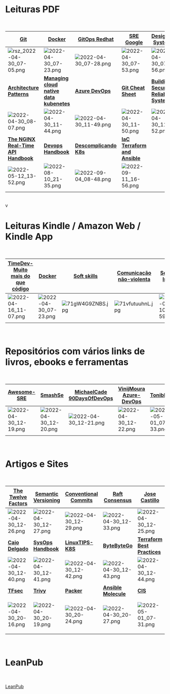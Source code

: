 # Leituras PDF
<br>

| [**Git**](https://drive.google.com/uc?export=view&id=1AS4lP4kGeLLez-p4PYoi2G_aBSpbO6HF) | [**Docker**](https://livro.descomplicandodocker.com.br/chapters/chapter_00.html)|[**GitOps Redhat**](https://drive.google.com/uc?export=view&id=1WZN32yai-WsKAWpoIKg_8b-Idb_Am-PO)| [**SRE Google**](https://books.google.com.br/books?id=dGrgDAAAQBAJ&printsec=frontcover&hl=pt-BR&source=gbs_ge_summary_r&cad=0#v=onepage&q&f=false)| [**Designing Systems**](https://drive.google.com/uc?export=view&id=1RPSrUadj4HlC4MNXr5EQvUWD35bbEv8D)|[**Auth0 JWT**](https://drive.google.com/uc?export=view&id=1pp3mDGQIqRYXj7SW69xwwjneEKbuACt-)|[**DevOps**](https://drive.google.com/uc?export=view&id=13YxLlQxXjyOVBhOn_KUWw8VsVs_5evqd) 
|--|--|--|--|--|--|--|
|![rsz_2022-04-30_07-05.png](https://drive.google.com/uc?export=view&id=1UpLt1gw8WX9W48hfNE3X38g3pqJXZNdf)|![2022-04-30_07-23.png](https://drive.google.com/uc?export=view&id=1VWvK7j8qlDMJDfdJnBCotLV7ImN_Z-yl)|![2022-04-30_07-28.png](https://drive.google.com/uc?export=view&id=1qqo6zDza8UJiWfkETuq9Im3n6JEVIOPo)|![2022-04-30_07-53.png](https://drive.google.com/uc?export=view&id=1lnTXy7NA7LPv8mygQgrQaHRkDvRB87Dh)|![2022-04-30_07-56.png](https://drive.google.com/uc?export=view&id=1TL_ggHWkunByS6YQsZPfoLuoaSEPrKGT)|![2022-04-30_08-01.png](https://drive.google.com/uc?export=view&id=1RB01gfe_KYjQQL3eSZYIOXcZW9BwXDbc)|![2022-04-30_08-03.png](https://drive.google.com/uc?export=view&id=1l-MrtEJIW2BpPVGs3LUk4YGu2DmFpoxJ) 
|[**Architecture Patterns**](https://drive.google.com/uc?export=view&id=1qyUSxksaUHMBgL7hUpCDBWTtDtrC5lN2)|[**Managing cloud native<br> data kubenetes**](https://drive.google.com/uc?export=view&id=1zUR3eMi-vMY-L8F47yopajfCPf_-HQUg)|[**Azure DevOps**](https://drive.google.com/uc?export=view&id=1ggXIXfykUwcnxA1iSb6xtV8CW2CwGywi)|[**Git Cheat Sheet**](https://drive.google.com/uc?export=view&id=1M_M02mjQQa4kUzOYiJoP5mJgv7E2tMB6)|[**Building Secure &<br> Reliable Systems**](https://drive.google.com/uc?export=view&id=1XRV-Z81okleYTSWqzw-NxDZgJaxpxxz_)|[**Azure Serverless**](https://drive.google.com/uc?export=view&id=1yQPsu8lCbRaBZeImpGIBxwSBuEEMKwpC)|[**Azure Handbook**](https://drive.google.com/uc?export=view&id=1X0-krff_uvNL_p2mparZ3X2DlIrM52gf)|
|![2022-04-30_08-07.png](https://drive.google.com/uc?export=view&id=1IRPn8-Qx6w3IuM4CxgIz2lpEDFTtshLN)|![2022-04-30_11-44.png](https://drive.google.com/uc?export=view&id=19ha3sX0WWirsN67ZaJqknsXCIwKCIN4J)|![2022-04-30_11-49.png](https://drive.google.com/uc?export=view&id=1g1jvzU4IB84n2n3vRvaRABvWJ9LpbJaC)|![2022-04-30_11-50.png](https://drive.google.com/uc?export=view&id=16b6HjVyvcDGznHlOtxex_5sj4vqcaxJt)|![2022-04-30_11-52.png](https://drive.google.com/uc?export=view&id=1fsDAAWfbIGrhMOUH42byaZgylBnEp80V)|![2022-04-30_11-55.png](https://drive.google.com/uc?export=view&id=1S_6jf56TqUuoajQOvijE9r0yTdNeFwEP)|![2022-04-30_11-57.png](https://drive.google.com/uc?export=view&id=1xQL2DH90-gPwhrroTUwn65FE7e3AyUYD)|  
|[**The NGINX Real-Time API Handbook**](https://drive.google.com/uc?export=view&id=1d85EHzhuzoJMRHAGh9d4nSx6jX2_Twbi)|[**Devops Handbook**](https://drive.google.com/uc?export=view&id=15nP8I3O_zV3o3WuLiavGtxROgia5rfu4)|[**Descomplicando K8s**](https://livro.descomplicandokubernetes.com.br/pt/)  |[**IaC Terraform and Ansible**](https://drive.google.com/uc?export=view&id=1EmA1cHLtg_Zg7mBHw5uzDfH56Z7gz5x2)|  |  |  |  
|![2022-05-12_13-52.png](https://drive.google.com/uc?export=view&id=1_ipV0JOHe4DVhzWgYTCZbDnw1JwpFbUo)|![2022-08-10_21-35.png](https://drive.google.com/uc?export=view&id=1jdjYvhcEo99M9-BERp5WCfUb4LD-Ae5C)|![2022-09-04_08-48.png](https://drive.google.com/uc?export=view&id=1X-u6NcO3Ybj206W4qJycpsDdNg2ycqhM)|![2022-09-11_16-56.png](https://drive.google.com/uc?export=view&id=1rjfak_A7EnNCwgWzPf8RxXSMGqzCWsce)  |  |  |  |
|  |  |  |  |  |  |  |  

<br>v

# Leituras Kindle / Amazon Web / Kindle App
<br>

|[**TimeDev-Muito<br>mais do que código**](https://read.amazon.com/reader?asin=B096W4SJHM&ref_=kwl_kr_iv_rec_1&language=pt-BR)|[**Docker**](https://read.amazon.com/reader?asin=B07J1L31L4&ref_=kwl_kr_iv_rec_4&language=en-US)|[**Soft skills**]()|[**Comunicação<br>não-violenta**](https://www.amazon.com.br/Comunica%C3%A7%C3%A3o-n%C3%A3o-violenta-relacionamentos-profissionais-ebook/dp/B097YV5ZL7)|[**Scrum Infra**](https://www.amazon.com.br/SCRUM-equipes-Infraestrutura-pr%C3%A1ticos-Salengue-ebook/dp/B01M10DDR4)|[**Dale Carnegie**](https://www.amazon.com.br/Como-fazer-amigos-influenciar-pessoas-ebook/dp/B07YLX1NHY/ref=tmm_kin_swatch_0?_encoding=UTF8&qid=&sr=)  |  |
|--|--|--|--|--|--|--|
| ![2022-04-16_11-07.png](https://drive.google.com/uc?export=view&id=1-PWJTfxxAlDllT-Br2OEd2lvP0fUJ5e4)|![2022-04-30_07-23.png](https://drive.google.com/uc?export=view&id=1VWvK7j8qlDMJDfdJnBCotLV7ImN_Z-yl)|![71gW4G9ZNBS.jpg](https://drive.google.com/uc?export=view&id=1f4uEG4pTW6K8JohFfuZUb-t96Z3tE37D)|![71vfutuuhnL.jpg](https://drive.google.com/uc?export=view&id=1wwZOYxZUEYYI9rWJsZxM_pJgBSnhqL9W)|![2022-04-10_07-59.png](https://drive.google.com/uc?export=view&id=1ipOt9Q9bafF1dOuSA5BiC9RaimJ6MFls)|![Dale Carnegie](https://drive.google.com/uc?export=view&id=1hqGkfMPe_sSbv5hYEajoKoW-Ug2WJzDl)| |
|  |  |  |  |  |  |  |


<br>

# Repositórios com vários links de livros, ebooks e ferramentas
<br>

|[**Awesome-SRE**](https://github.com/dastergon/awesome-sre)|[**SmashSe**](https://github.com/smashse/playbook/blob/master/HOWTO/SOURCES/SOURCES.md)|[**MichaelCade<br>90DaysOfDevOps**](https://github.com/MichaelCade/90DaysOfDevOps)|[VinijMoura<br>Azure-DevOps](https://github.com/vinijmoura/Azure-DevOps)|[Toniblyx](https://github.com/toniblyx/my-arsenal-of-aws-security-tools)|  |  |
|--|--|--|--|--|--|--|
|![2022-04-30_12-19.png](https://drive.google.com/uc?export=view&id=17b4SaFE9JfyZ8ABSf4dzcje-niyz_I3L)|![2022-04-30_12-20.png](https://drive.google.com/uc?export=view&id=1OfyxtQhp0Qrl4fF7Gx4LRg_ef8XyH-gY)|![2022-04-30_12-21.png](https://drive.google.com/uc?export=view&id=1HauWvL6NLMHkLVl_p6fcdEfyysYPm83j)|![2022-04-30_12-22.png](https://drive.google.com/uc?export=view&id=1wWPYWfVKKv34NNKsxb6eio0Fuh7twNJW)|![2022-05-01_07-33.png](https://drive.google.com/uc?export=view&id=14xp-BDjrsTuXUC9mXU9S0A49eSn6d6FY)|  |  |
|  |  |  |  |  |  |  |

<br>

# Artigos e Sites
<br>

|[**The Twelve Factors**](https://12factor.net/)|[**Semantic Versioning**](https://semver.org/)|[**Conventional Commits**](https://www.conventionalcommits.org/en/v1.0.0/)|[Raft Consensus](http://thesecretlivesofdata.com/raft/)|[**Jose Castillo**](https://josecastillolema.github.io/)|[**Thiago Alexandria**](https://thiagoalexandria.com.br/)|[**Gomex**](https://gomex.me/blog/)|
|--|--|--|--|--|--|--|
|![2022-04-30_12-26.png](https://drive.google.com/uc?export=view&id=1i7TY_OZr93cFQsx_PrHFtyZy9EWWJ7cm)|![2022-04-30_12-27.png](https://drive.google.com/uc?export=view&id=1wAVDK1yeyGkWu5yMKh1Xjz2Arv12DClX)|![2022-04-30_12-29.png](https://drive.google.com/uc?export=view&id=1FS6ZiV17MVhPIQNl-uyw_EbNZn1prLWd)|![2022-04-30_12-33.png](https://drive.google.com/uc?export=view&id=17Hnb9A450pqzIFbOpidp53mAJl_HuuPC)|![2022-04-30_12-25.png](https://drive.google.com/uc?export=view&id=1mK4Xh1Tcurc4l1pXMmCESBJ75y8NNisQ)|![2022-04-30_12-34.png](https://drive.google.com/uc?export=view&id=1sZt2poRcjtm6qc_fUDj10bMo3_Y3t779)|![2022-04-30_12-38.png](https://drive.google.com/uc?export=view&id=1BEugVl7mdVqCaQxjjVy4FUltgjMd0gT2)|
|[**Caio Delgado**](https://caiodelgado.dev/)|[**SysOps Handbook**](https://abarrak.gitbook.io/linux-sysops-handbook/)|[**LinuxTIPS-K8S**](https://livro.descomplicandokubernetes.com.br/pt/)|[**ByteByteGo**](https://blog.bytebytego.com/archive)|[**Terraform<br>Best Practices**](https://www.terraform-best-practices.com/v/ptbr/)|[**Terragrunt**](https://terragrunt.gruntwork.io/)|[**Atlantis**](https://www.runatlantis.io/)|
|![2022-04-30_12-40.png](https://drive.google.com/uc?export=view&id=18SafrUwQVa0_xqpKrx2EULHiRhEvGYDU)|![2022-04-30_12-41.png](https://drive.google.com/uc?export=view&id=1kEJAXP6J2Lozw4uhJz3UsiAEw0uV-jhZ)|![2022-04-30_12-42.png](https://drive.google.com/uc?export=view&id=1bIG5SuwagD_2LpGOPqvSFv-zCKynWjev)|![2022-04-30_12-43.png](https://drive.google.com/uc?export=view&id=19MAFSflkB1s3ppaa5HaAKiVVYOv2xFyS)|![2022-04-30_12-44.png](https://drive.google.com/uc?export=view&id=1RoPMOTipd3sJjsYE8TuH5V2z5tVtZsrx)|![2022-04-30_20-11.png](https://drive.google.com/uc?export=view&id=1FXRlsq69JgmZAUK_bIJCspoZ8O_0P4K9)|![2022-04-30_20-14.png](https://drive.google.com/uc?export=view&id=1F-dr7XcAysEaFgcu1SyiHaKT8pBFsako)|
|[**TFsec**](https://aquasecurity.github.io/tfsec/)|[**Trivy**](https://aquasecurity.github.io/trivy/)|[**Packer**](https://www.packer.io/)|[**Ansible Molecule**](https://molecule.readthedocs.io/en/latest/)|[**CIS**](https://downloads.cisecurity.org/#/)|[**Vault**](https://learn.hashicorp.com/vault)|[**ArcH Community**](https://one.archoffice.tech/home)|
|![2022-04-30_20-16.png](https://drive.google.com/uc?export=view&id=1_wk2Zcu3jqWTqSy-Hir9D1XJ0fQL7giA)|![2022-04-30_20-19.png](https://drive.google.com/uc?export=view&id=1z5vXbNJnsJGRSoT6UxMH1E5UjH1GKZvc)|![2022-04-30_20-24.png](https://drive.google.com/uc?export=view&id=1CI2Y1j-C6H2uBy7lILjTZrp1eulXnwvg)|![2022-04-30_20-27.png](https://drive.google.com/uc?export=view&id=1g9KirnahI3UPLpGxM63zIhQJNAN-JPTC)|![2022-05-01_07-31.png](https://drive.google.com/uc?export=view&id=1ZvBH9ngtqrXiGbV1VmxyxvPTT9tiSM71)|![2022-05-01_07-46.png](https://drive.google.com/uc?export=view&id=1T7__raH3cf1F6BcGEw9M1ixG7yC2EDxf)|![Screenshot from 2022-05-04 07-02-34.png](https://drive.google.com/uc?export=view&id=1Vq8yPWxdCCZDFbAhDKX2rO9zqA3u_qmA)|
||||||||

<br>

# LeanPub
<br>

[LeanPub](https://leanpub.com/user_dashboard/library)
